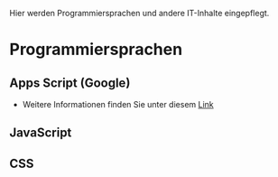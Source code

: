 Hier werden Programmiersprachen und andere IT-Inhalte eingepflegt.

# Programmiersprachen

## Apps Script (Google)  
* Weitere Informationen finden Sie unter diesem [Link](tools_and_technology/apps_script.MD)

## JavaScript  

## CSS  

